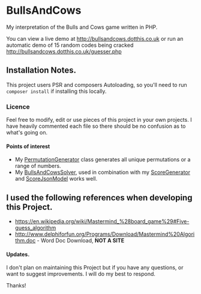 # BullsAndCows
My interpretation of the Bulls and Cows game written in PHP.

You can view a live demo at <http://bullsandcows.dotthis.co.uk> or run an automatic demo of 15 random codes being cracked <http://bullsandcows.dotthis.co.uk/guesser.php>

## Installation Notes.
This project users PSR and composers Autoloading, so you'll need to run `composer install` if installing this locally.

### Licence
Feel free to modify, edit or use pieces of this project in your own projects. I have heavily commented each file so there should be no confusion as to what's going on.

#### Points of interest
- My [PermutationGenerator](https://github.com/dotthis/BullsAndCows/blob/master/src/Generators/PermutationGenerator.php) class generates all unique permutations or a range of numbers.
- My [BullsAndCowsSolver](https://github.com/dotthis/BullsAndCows/blob/master/src/Solvers/BullsAndCowsSolver.php), used in combination with my [ScoreGenerator](https://github.com/dotthis/BullsAndCows/blob/master/src/Generators/ScoreGenerator.php) and [ScoreJsonModel](https://github.com/dotthis/BullsAndCows/blob/master/src/Models/ScoreJsonModel.php) works well.

## I used the following references when developing this Project.

- https://en.wikipedia.org/wiki/Mastermind_%28board_game%29#Five-guess_algorithm
- http://www.delphiforfun.org/Programs/Download/Mastermind%20Algorithm.doc - Word Doc Download, **__NOT A SITE__**
#### Updates.
I don't plan on maintaining this Project but if you have any questions, or want to suggest improvements. I will do my best to respond.

Thanks!